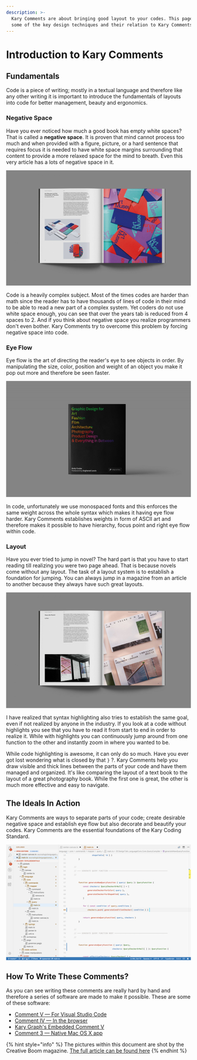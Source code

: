```yaml
---
description: >-
  Kary Comments are about bringing good layout to your codes. This page explains
  some of the key design techniques and their relation to Kary Comments.
---
```


# Introduction to Kary Comments

## Fundamentals

Code is a piece of writing; mostly in a textual language and therefore like any other writing it is important to introduce the fundamentals of layouts into code for better management, beauty and ergonomics.

### Negative Space

Have you ever noticed how much a good book has empty white spaces? That is called a **negative space**. It is proven that mind cannot process too much and when provided with a figure, picture, or a hard sentence that requires focus it is needed to have white space margins surrounding that content to provide a more relaxed space for the mind to breath. Even this very article has a lots of negative space in it.

![Graphic Design for Art, Fashion, Film, Architecture, Photography, Product Design &amp; Everything In Between &#x2014; Andy Cooke](../.gitbook/assets/51b37aa47143463743600b7f7da45d55c0da2aec_2200.jpg)

Code is a heavily complex subject. Most of the times codes are harder than math since the reader has to have thousands of lines of code in their mind to be able to read a new part of a complex system. Yet coders do not use white space enough, you can see that over the years tab is reduced from 4 spaces to 2. And if you think about negative space you realize programmers don't even bother. Kary Comments try to overcome this problem by forcing negative space into code.

### Eye Flow

Eye flow is the art of directing the reader's eye to see objects in order. By manipulating the size, color, position and weight of an object you make it pop out more and therefore be seen faster.

![Notice how you first read the title, then the author&apos;s name and then the publishers logo](../.gitbook/assets/01041de6a377cdc0b8b4c0f036e1fcae30c1e27e_2200.jpg)

In code, unfortunately we use monospaced fonts and this enforces the same weight across the whole syntax which makes it having eye flow harder. Kary Comments establishes weights in form of ASCII art and therefore makes it possible to have hierarchy, focus point and right eye flow within code. 

### Layout

Have you ever tried to jump in novel? The hard part is that you have to start reading till realizing you were two page ahead. That is because novels come without any layout. The task of a layout system is to establish a foundation for jumping. You can always jump in a magazine from an article to another because they always have such great layouts. 

![](../.gitbook/assets/06eb783f1dd37291240ca64b8922ba89ed1c4dbe_2200.jpg)

I have realized that syntax highlighting also tries to establish the same goal, even if not realized by anyone in the industry. If you look at a code without highlights you see that you have to read it from start to end in order to realize it. While with highlights you can continuously jump around from one function to the other and instantly zoom in where you wanted to be. 

While code highlighting is awesome, it can only do so much. Have you ever got lost wondering what is closed by that `}` ?. Kary Comments help you draw visible and thick lines between the parts of your code and have them managed and organized. It's like comparing the layout of a text book to the layout of a great photography book. While the first one is great, the other is much more effective and easy to navigate.

## The Ideals In Action

Kary Comments are ways to separate parts of your code; create desirable negative space and establish eye flow but also decorate and beautify your codes. Kary Comments are the essential foundations of the Kary Coding Standard.

![](../.gitbook/assets/screen-shot-1397-06-25-at-2.26.39-am.png)

## How To Write These Comments?

As you can see writing these comments are really hard by hand and therefore a series of software are made to make it possible. These are some of these software:

* [Comment V — For Visual Studio Code](https://marketplace.visualstudio.com/items?itemName=karyfoundation.comment)
* [Comment IV — In the browser](http://comment.kary.us/)
* [Kary Graph's Embedded Comment V](https://github.com/pmkary/graph)
* [Comment 3 — Native Mac OS X app](https://github.com/pmkary/comment-3)



{% hint style="info" %}
The pictures within this document are shot by the Creative Boom magazine. [The full article can be found here](https://www.creativeboom.com/resources/new-book-reveals-groundbreaking-campaigns-from-some-of-the-worlds-leading-studios/)
{% endhint %}



